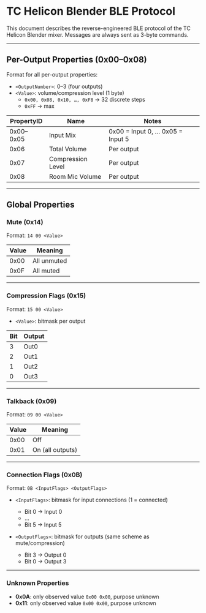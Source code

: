 # TC Helicon Blender BLE Protocol

This document describes the reverse-engineered BLE protocol of the TC Helicon Blender mixer. Messages are always sent as 3-byte commands.

---

## Per-Output Properties (0x00–0x08)

Format for all per-output properties: <PropertyID> <OutputNumber> <Value>

- `<OutputNumber>`: 0–3 (four outputs)  
- `<Value>`: volume/compression level (1 byte)  
  - `0x00, 0x08, 0x10, …, 0xF8` → 32 discrete steps  
  - `0xFF` → max

| PropertyID | Name               | Notes                               |
|------------|------------------|-------------------------------------|
| 0x00–0x05  | Input Mix         | 0x00 = Input 0, … 0x05 = Input 5  |
| 0x06       | Total Volume      | Per output                         |
| 0x07       | Compression Level | Per output                         |
| 0x08       | Room Mic Volume   | Per output                         |

---

## Global Properties

### Mute (0x14)

Format: `14 00 <Value>`

| Value | Meaning       |
|-------|---------------|
| 0x00  | All unmuted   |
| 0x0F  | All muted     |

---

### Compression Flags (0x15)

Format: `15 00 <Value>`

- `<Value>`: bitmask per output

| Bit | Output |
|-----|--------|
| 3   | Out0   |
| 2   | Out1   |
| 1   | Out2   |
| 0   | Out3   |

---

### Talkback (0x09)

Format: `09 00 <Value>`

| Value | Meaning        |
|-------|----------------|
| 0x00  | Off            |
| 0x01  | On (all outputs)|

---

### Connection Flags (0x0B)

Format: `0B <InputFlags> <OutputFlags>`

- `<InputFlags>`: bitmask for input connections (1 = connected)  
  - Bit 0 → Input 0  
  - …  
  - Bit 5 → Input 5

- `<OutputFlags>`: bitmask for outputs (same scheme as mute/compression)  
  - Bit 3 → Output 0  
  - Bit 0 → Output 3

---

### Unknown Properties

- **0x0A**: only observed value `0x00 0x00`, purpose unknown  
- **0x11**: only observed value `0x00 0x00`, purpose unknown
